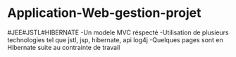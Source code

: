 # Application-Web-gestion-projet
#JEE#JSTL#HIBERNATE
-Un modele MVC réspecté
-Utilisation de plusieurs technologies tel que jstl, jsp, hibernate, api log4j 
-Quelques pages sont en Hibernate suite au contrainte de travail 
